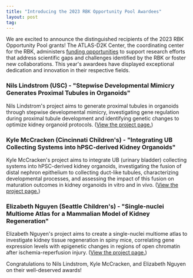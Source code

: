 ```yaml
---
title: "Introducing the 2023 RBK Opportunity Pool Awardees"
layout: post
tag:
---
```


We are excited to announce the distinguished recipients of the 2023 RBK Opportunity Pool grants! The ATLAS-D2K Center, the coordinating center for the RBK, administers [funding opportunities](/collaboration/op-pool/2023-rbk/) to support research efforts that address scientific gaps and challenges identified by the RBK or foster new collaborations. This year's awardees have displayed exceptional dedication and innovation in their respective fields.

### Nils Lindstrom (USC) - "Stepwise Developmental Mimicry Generates Proximal Tubules in Organoids"

Nils Lindstrom's project aims to generate proximal tubules in organoids through stepwise developmental mimicry, investigating gene regulation during proximal tubule development and identifying genetic changes to optimize kidney organoid protocols. ([View the project page.](https://www.rebuildingakidney.org//projects/stepwise-developmental-mimicry/))

### Kyle McCracken (Cincinnati Children's) - "Integrating UB Collecting Systems into hPSC-derived Kidney Organoids"

Kyle McCracken's project aims to integrate UB (urinary bladder) collecting systems into hPSC-derived kidney organoids, investigating the fusion of distal nephron epithelium to collecting duct-like tubules, characterizing developmental processes, and assessing the impact of this fusion on maturation outcomes in kidney organoids in vitro and in vivo. ([View the project page.](https://www.rebuildingakidney.org//projects/integrating-ub-collecting-systems/))

### Elizabeth Nguyen (Seattle Children's) - "Single-nuclei Multiome Atlas for a Mammalian Model of Kidney Regeneration"

Elizabeth Nguyen's project aims to create a single-nuclei multiome atlas to investigate kidney tissue regeneration in spiny mice, correlating gene expression levels with epigenetic changes in regions of open chromatin after ischemia-reperfusion injury. ([View the project page.](https://www.rebuildingakidney.org//projects/single-nuclei-multiome/))

Congratulations to Nils Lindstrom, Kyle McCracken, and Elizabeth Nguyen on their well-deserved awards!
